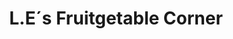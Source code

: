 ---
title: "L.E´s Fruitgetable Corner"
url: /langenzersdorf/l-e-s-fruitgetable-corner/
shop: Supermarkt
---